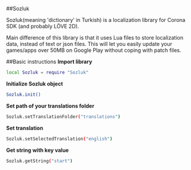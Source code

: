 ##Sozluk

Sozluk(meaning 'dictionary' in Turkish) is a localization library for Corona SDK (and probably LÖVE 2D). 

Main difference of this library is that it uses Lua files to store localization data, instead of text or json files. This will let you easily update your games/apps over 50MB on Google Play without coping with patch files.


##Basic instructions
**Import library**
```sh
local Sozluk = require "Sozluk"
```

**Initialize Sozluk object**
```sh
Sozluk.init()
```

**Set path of your translations folder**
```sh
Sozluk.setTranslationFolder("translations")
```

**Set translation**
```sh
Sozluk.setSelectedTranslation("english")
```

**Get string with key value**
```sh
Sozluk.getString("start")
```

